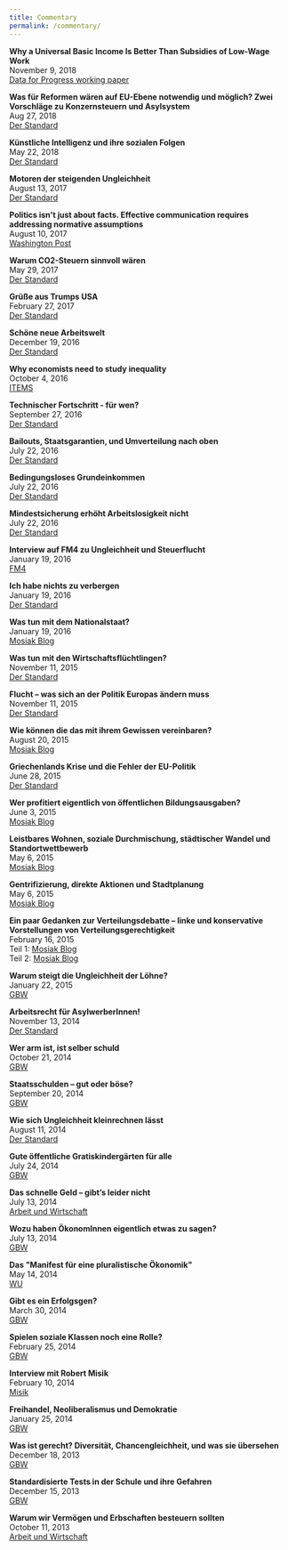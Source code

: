 ```yaml
---
title: Commentary
permalink: /commentary/
---
```


**Why a Universal Basic Income Is Better Than Subsidies of Low-Wage Work**  
  November 9, 2018  
  [Data for Progress working paper](http://filesforprogress.org/pdfs/UBI_EITC_Kasy_DFP_Working_Paper.pdf)   
  
  
**Was für Reformen wären auf EU-Ebene notwendig und möglich? Zwei Vorschläge zu Konzernsteuern und Asylsystem**  
  Aug 27, 2018  
  [Der Standard](https://derstandard.at/2000086080544/In-der-EU-kann-es-unter-Wiens-Vorsitz-flutschen)


**Künstliche Intelligenz und ihre sozialen Folgen**  
  May 22, 2018  
  [Der Standard](https://derstandard.at/2000080183461/Wie-fair-ist-die-Zuckerberg-Maschine)
  
**Motoren der steigenden Ungleichheit**  
  August 13, 2017  
  [Der Standard](http://derstandard.at/2000062619018/Die-Motoren-der-steigenden-Ungleichheit) 
  
**Politics isn't just about facts. Effective communication requires addressing normative assumptions**  
  August 10, 2017  
  [Washington Post](https://www.washingtonpost.com/news/posteverything/wp/2017/08/10/liberals-are-terrible-at-arguing-with-conservatives-heres-how-they-can-get-better/) 
  
**Warum CO2-Steuern sinnvoll wären**  
  May 29, 2017  
  [Der Standard](http://derstandard.at/2000058308640/Erderwaermung-warumCO2-Steuern-sinnvoll-waeren) 
  
**Grüße aus Trumps USA**  
  February 27, 2017  
  [Der Standard](http://derstandard.at/2000053111562/Gruesse-aus-Trumps-USA)
  
**Schöne neue Arbeitswelt**  
  December 19, 2016  
  [Der Standard](http://derstandard.at/2000049509211/Schoene-neue-Arbeitswelt)
  
**Why economists need to study inequality**  
  October 4, 2016  
  [ITEMS](http://items.ssrc.org/normative-individualism-and-research-on-inequality/)
  
**Technischer Fortschritt - für wen?**  
  September 27, 2016  
  [Der Standard](http://derstandard.at/2000044956439/Technischer-Fortschritt-fuer-wen)
  
**Bailouts, Staatsgarantien, und Umverteilung nach oben**  
  July 22, 2016  
  [Der Standard](http://derstandard.at/2000041543691/Die-verschwiegene-Umverteilung-nach-oben)
  
**Bedingungsloses Grundeinkommen**  
  July 22, 2016  
  [Der Standard](http://derstandard.at/2000038998237/Bedingungsloses-Grundeinkommen-Notwendigkeit-Utopie-oder-Verschwoerung)
  
**Mindestsicherung erhöht Arbeitslosigkeit nicht**  
  July 22, 2016  
  [Der Standard](http://derstandard.at/2000031656483/Warum-Mindestsicherung-Arbeitslosigkeit-nicht-erhoeht)
  
**Interview auf FM4 zu Ungleichheit und Steuerflucht**  
  January 19, 2016  
  [FM4](http://fm4.orf.at/player/20160118/CO/181415)
  
**Ich habe nichts zu verbergen**  
  January 19, 2016  
  [Der Standard](http://derstandard.at/2000029197395/Datenschutz-Ich-habe-nichts-zu-verbergen)

**Was tun mit dem Nationalstaat?**  
  January 19, 2016  
  [Mosiak Blog](https://mosaik-blog.at/teil-i-nationalstaat-und-internationale-institutionen-aus-linker-perspektive/)
  

**Was tun mit den Wirtschaftsflüchtlingen?**  
  November 11, 2015  
  [Der Standard](http://derstandard.at/2000024645613/Was-tun-mit-den-Wirtschaftsfluechtlingen)
  
**Flucht – was sich an der Politik Europas ändern muss**  
  November 11, 2015  
  [Der Standard](http://derstandard.at/2000022429210/Flucht-was-sich-an-der-Politik-Europas-aendern-muss)

**Wie können die das mit ihrem Gewissen vereinbaren?**  
  August 20, 2015  
  [Mosiak Blog](https://mosaik-blog.at/wie-koennen-die-das-mit-ihrem-gewissen-vereinbaren/)
  
**Griechenlands Krise und die Fehler der EU-Politik**  
  June 28, 2015  
  [Der Standard](http://derstandard.at/2000018178209/Griechenlands-Krise-und-die-Fehler-der-EU-Politik)
  
**Wer profitiert eigentlich von öffentlichen Bildungsausgaben?**  
  June 3, 2015  
  [Mosiak Blog](https://mosaik-blog.at/wer-profitiert-eigentlich-von-oeffentlichen-bildungsausgaben/)
  
**Leistbares Wohnen, soziale Durchmischung, städtischer Wandel und Standortwettbewerb**  
  May 6, 2015  
  [Mosiak Blog](https://mosaik-blog.at/wohnen-gentrifizierung-stadt/)
  
**Gentrifizierung, direkte Aktionen und Stadtplanung**  
  May 6, 2015  
  [Mosiak Blog](https://mosaik-blog.at/schwerpunkt-wohnen-i-gentrifizierung-direkte-aktionen-und-stadtplanung/)
  
**Ein paar Gedanken zur Verteilungsdebatte – linke und konservative Vorstellungen von Verteilungsgerechtigkeit**  
  February 16, 2015  
  Teil 1: [Mosiak Blog](https://mosaik-blog.at/ein-paar-gedanken-zur-verteilungsdebatte-linke-und-konservative-vorstellungen-von-verteilungsgerechtigkeit-teil-1/)  
  Teil 2: [Mosiak Blog](https://mosaik-blog.at/ein-paar-gedanken-zur-verteilungsdebatte-vorstellungen-von-verteilungsgerechtigkeit-teil-2/)  

**Warum steigt die Ungleichheit der Löhne?**  
  January 22, 2015  
  [GBW](https://www.gbw.at/index.php?id=153&tx_ongbw_pi1%5Barticle%5D=10940&cHash=1c8842448e0d19b49526b14c56366dee)

**Arbeitsrecht für AsylwerberInnen!**  
  November 13, 2014  
  [Der Standard](http://derstandard.at/2000007929004/Warum-Asylwerber-Arbeitserlaubnis-erhalten-sollten)

**Wer arm ist, ist selber schuld**  
  October 21, 2014  
  [GBW](https://www.gbw.at/index.php?id=153&tx_ongbw_pi1%5Barticle%5D=10881&cHash=b73a7a742fe5c3fda826b70405a0000e)

**Staatsschulden – gut oder böse?**  
  September 20, 2014  
  [GBW](https://www.gbw.at/index.php?id=153&tx_ongbw_pi1%5Barticle%5D=10819&cHash=e00e81751ab1016bdad24c68240cd4aa)

**Wie sich Ungleichheit kleinrechnen lässt**  
  August 11, 2014  
  [Der Standard](http://derstandard.at/2000004031848/Wie-sich-Ungleichheit-kleinrechnen-laesst)

**Gute öffentliche Gratiskindergärten für alle**  
  July 24, 2014  
  [GBW](https://www.gbw.at/index.php?id=153&tx_ongbw_pi1%5Barticle%5D=10788&cHash=0b736d2f8494c198364a725a78ed6605)

**Das schnelle Geld – gibt’s leider nicht**  
  July 13, 2014  
  [Arbeit und Wirtschaft](https://awblog.at/das-schnelle-geld-gibts-leider-nicht/)

**Wozu haben ÖkonomInnen eigentlich etwas zu sagen?**  
  July 13, 2014  
  [GBW](https://www.gbw.at/index.php?id=153&tx_ongbw_pi1%5Barticle%5D=10707&cHash=ddeb1862f87da6e2f1d7272d189a6753)

**Das "Manifest für eine pluralistische Ökonomik"**  
  May 14, 2014  
  [WU](https://www.wu.ac.at/fileadmin/wu/d/economics/export_vwz_neu/Standpunkte/standpunkte12_05-2014.pdf)

**Gibt es ein Erfolgsgen?**  
  March 30, 2014  
  [GBW](https://www.gbw.at/index.php?id=153&tx_ongbw_pi1%5Barticle%5D=10588&cHash=6a7602d4fc691dc12b1c01f73dcd83d6)

**Spielen soziale Klassen noch eine Rolle?**  
  February 25, 2014  
  [GBW](https://www.gbw.at/index.php?id=153&tx_ongbw_pi1%5Barticle%5D=10525&cHash=79616061020d9f31e019ecde94e43826)

**Interview mit Robert Misik**  
  February 10, 2014  
  [Misik](http://www.misik.at/sonstige/die-vernichtung-des-sozialstaats-das-ist-reine-ideologie.php)

**Freihandel, Neoliberalismus und Demokratie**  
  January 25, 2014  
  [GBW](https://www.gbw.at/index.php?id=153&tx_ongbw_pi1%5Barticle%5D=10493&cHash=6700688daa7dccbdeac0e8c0c1584791)

**Was ist gerecht? Diversität, Chancengleichheit, und was sie übersehen**  
  December 18, 2013  
  [GBW](https://www.gbw.at/index.php?id=153&tx_ongbw_pi1%5Barticle%5D=10434&cHash=751904d04a719822871833cedf1847ab)

**Standardisierte Tests in der Schule und ihre Gefahren**  
  December 15, 2013  
  [GBW](https://www.gbw.at/index.php?id=153&tx_ongbw_pi1%5Barticle%5D=10400&cHash=c0a74527a9ed8a07a913580c25647b45)

**Warum wir Vermögen und Erbschaften besteuern sollten**  
  October 11, 2013  
  [Arbeit und Wirtschaft](https://awblog.at/warum-wir-vermoegen-und-erbschaften-besteuern-sollten/)



